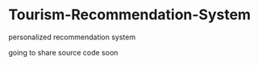 # Tourism-Recommendation-System

personalized recommendation system
<br>

going to share source code soon
